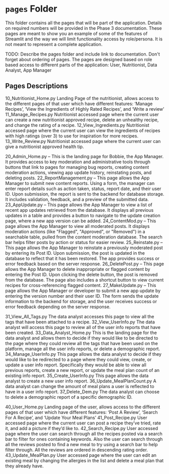 # `pages` Folder

This folder contains all the pages that will be part of the application. Details on required numbers will be provided in the Phase 3 documentation.
These pages are meant to show you an example of some of the features of Streamlit and the way we will limit functionality access by role/persona. It is not meant to represent a complete application.

TODO: Describe the pages folder and include link to documentation. Don't forget about ordering of pages.
The pages are designed based on role based access to different parts of the application: User, Nutritionist, Data Analyst, App Manager

## Pages Descriptions

10_Nutritionist_Home.py    Landing Page of the nutritionist, allows access to the different pages of that user which have different features: ‘Manage Recipes’, ‘View the Ingredients of Highly Rated Recipes’, and ‘Write a review’
11_Manage_Recipes.py  Nutritionist accessed page where the current user can create a new nutritionist approved recipe, delete an unhealthy recipe, and change the rating of a recipe.
12_View_Ingredients.py  Nutritionist accessed page where the current user can view the ingredients of recipes with high ratings (over 3) to use for inspiration for more recipes. 
13_Write_Review.py Nutritionist accessed page where the current user can give a nutritionist approved health tip.


20_Admin_Home.py – This is the landing page for Bobbie, the App Manager. It provides access to key moderation and administrative tools through buttons that link to pages for managing bug reports, creating content moderation actions, viewing app update history, reinstating posts, and deleting posts.
22_ReportManagement.py – This page allows the App Manager to submit new content reports. Using a form, the manager can enter report details such as action taken, status, report date, and their user ID. Upon submission, the report is sent to the backend for database storage. It includes validation, feedback, and a preview of the submitted data.
23_AppUpdate.py – This page allows the App Manager to view a list of recent app updates retrieved from the database. It displays all previous updates in a table and provides a button to navigate to the update creation page, where a new app version can be added.
24_ContentMod.py – This page allows the App Manager to view all moderated posts. It displays moderation actions (like "Flagged", "Approved", or "Removed") in a searchable table, pulled from the content moderation database. The search bar helps filter posts by action or status for easier review.
25_Reinstate.py – This page allows the App Manager to reinstate a previously moderated post by entering its Post ID. Upon submission, the post is updated in the database to reflect that it has been restored. The app provides success or error feedback based on the server response.
26_DeletePost.py – This page allows the App Manager to delete inappropriate or flagged content by entering the Post ID. Upon clicking the delete button, the post is removed from the database. The page also includes a shortcut button to view current recipes for cross-referencing flagged content.
27_MakeUpdate.py – This page allows the App Manager or developer to submit a new app update by entering the version number and their user ID. The form sends the update information to the backend for storage, and the user receives success or error feedback depending on the server response.

31_View_All_Tags.py The data analyst accesses this page to view all the tags that have been attached to a recipe.
32_View_UserInfo.py The data analyst will access this page to review all of the user info reports that have been created.
33_Data_Analyst_Home.py This is the landing page for the data analyst and allows them to decide if they would like to be directed to the page where they could review all the tags that have been used on the platform, manage all the user info reports, or delete a demographic report.
34_Manage_UserInfo.py This page allows the data analyst to decide if they would like to be redirected to a page where they could view, create, or update a user info report.  Specifically they would be able to view all previous reports, create a new report, or update the meal plan count of an existing info report.
35_Create_UserInfo.py This page allows the data analyst to create a new user info report.
36_Update_MealPlanCount.py A data analyst can change the amount of meal plans a user is reflected to have in a user info report.
37_Delete_Dem.py The data analyst can choose to delete a demographic report of a specific demographic ID.

40_User_Home.py Landing page of the user, allows access to the different pages of that user which have different features: ‘Post A Review’, ‘Search For A Recipe’, and ‘Update Your Meal Plans’
41_Post_Recipe.py User accessed page where the current user can post a recipe they’ve tried, rate it, and add a picture if they’d like to.
42_Search_Recipe.py User accessed page where the user can search through all the recipes posted via a search bar to filter for ones containing keywords. Also the user can search through all the reviews posted to find a new meal to try using a search bar to help filter through. All the reviews are ordered in descending rating order.
43_Update_MealPlan.py User accessed page where the user can edit an existing meal by changing the allergies in the list and delete a meal plan that they already have.
